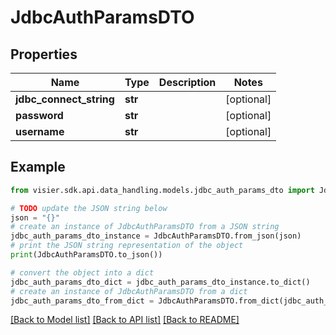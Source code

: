 # JdbcAuthParamsDTO


## Properties

Name | Type | Description | Notes
------------ | ------------- | ------------- | -------------
**jdbc_connect_string** | **str** |  | [optional] 
**password** | **str** |  | [optional] 
**username** | **str** |  | [optional] 

## Example

```python
from visier.sdk.api.data_handling.models.jdbc_auth_params_dto import JdbcAuthParamsDTO

# TODO update the JSON string below
json = "{}"
# create an instance of JdbcAuthParamsDTO from a JSON string
jdbc_auth_params_dto_instance = JdbcAuthParamsDTO.from_json(json)
# print the JSON string representation of the object
print(JdbcAuthParamsDTO.to_json())

# convert the object into a dict
jdbc_auth_params_dto_dict = jdbc_auth_params_dto_instance.to_dict()
# create an instance of JdbcAuthParamsDTO from a dict
jdbc_auth_params_dto_from_dict = JdbcAuthParamsDTO.from_dict(jdbc_auth_params_dto_dict)
```
[[Back to Model list]](../README.md#documentation-for-models) [[Back to API list]](../README.md#documentation-for-api-endpoints) [[Back to README]](../README.md)


